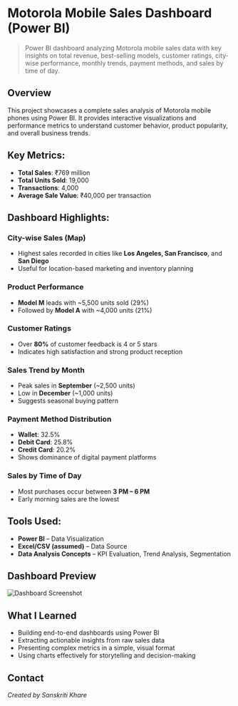 # Motorola Mobile Sales Dashboard (Power BI)

> Power BI dashboard analyzing Motorola mobile sales data with key insights on total revenue, best-selling models, customer ratings, city-wise performance, monthly trends, payment methods, and sales by time of day.

## Overview

This project showcases a complete sales analysis of Motorola mobile phones using Power BI. It provides interactive visualizations and performance metrics to understand customer behavior, product popularity, and overall business trends.

##  Key Metrics:

- **Total Sales**: ₹769 million  
- **Total Units Sold**: 19,000  
- **Transactions**: 4,000  
- **Average Sale Value**: ₹40,000 per transaction  

##  Dashboard Highlights:

###  City-wise Sales (Map)
- Highest sales recorded in cities like **Los Angeles, San Francisco**, and **San Diego**
- Useful for location-based marketing and inventory planning

###  Product Performance
- **Model M** leads with ~5,500 units sold (29%)
- Followed by **Model A** with ~4,000 units (21%)

### Customer Ratings
- Over **80%** of customer feedback is 4 or 5 stars
- Indicates high satisfaction and strong product reception

### Sales Trend by Month
- Peak sales in **September** (~2,500 units)
- Low in **December** (~1,000 units)
- Suggests seasonal buying pattern

###  Payment Method Distribution
- **Wallet**: 32.5%  
- **Debit Card**: 25.8%  
- **Credit Card**: 20.2%  
- Shows dominance of digital payment platforms

###  Sales by Time of Day
- Most purchases occur between **3 PM – 6 PM**
- Early morning sales are the lowest

##  Tools Used:

- **Power BI** – Data Visualization  
- **Excel/CSV (assumed)** – Data Source  
- **Data Analysis Concepts** – KPI Evaluation, Trend Analysis, Segmentation  

##  Dashboard Preview

![Dashboard Screenshot](dashboard.jpg)

##  What I Learned

- Building end-to-end dashboards using Power BI  
- Extracting actionable insights from raw sales data  
- Presenting complex metrics in a simple, visual format  
- Using charts effectively for storytelling and decision-making

## Contact

*Created by Sanskriti Khare*  


